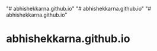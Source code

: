 "# abhishekkarna.github.io" 
"# abhishekkarna.github.io" 
"# abhishekkarna.github.io" 
# abhishekkarna.github.io

